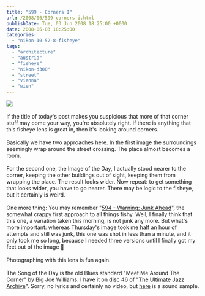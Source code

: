 ```yaml
---
title: "599 - Corners I"
url: /2008/06/599-corners-i.html
publishDate: Tue, 03 Jun 2008 18:25:00 +0000
date: 2008-06-03 18:25:00
categories: 
  - "nikon-10-52-8-fisheye"
tags: 
  - "architecture"
  - "austria"
  - "fisheye"
  - "nikon-d300"
  - "street"
  - "vienna"
  - "wien"
---
```

<a href="https://d25zfm9zpd7gm5.cloudfront.net/1200x1200/2008/20080603_082933_ps.jpg" target="_blank"><img src="https://d25zfm9zpd7gm5.cloudfront.net/0600x0600/2008/20080603_082933_ps.jpg"/></a><br/><br/>If the title of today's post makes you suspicious that more of that corner stuff may come your way, you're absolutely right. If there is anything that this fisheye lens is great in, then it's looking around corners. <br/><br/><a href="https://d25zfm9zpd7gm5.cloudfront.net/1200x1200/2008/20080603_082332.jpg" target="_blank"><img alt="" border="0" src="https://d25zfm9zpd7gm5.cloudfront.net/0150x0150/2008/20080603_082332.jpg" style="margin: 0pt 0px 0pt 10px; float: right;"/></a> Basically we have two approaches here. In the first image the surroundings seemingly wrap around the street crossing. The place almost becomes a room.<br/><br/>For the second one, the Image of the Day, I actually stood nearer to the corner, keeping the other buildings out of sight, keeping them from wrapping the place. The result looks wider. Now repeat: to get something that looks wider, you have to go nearer. There may be logic to the fisheye, but it certainly is weird.<br/><br/><a href="https://d25zfm9zpd7gm5.cloudfront.net/1200x1200/2008/20080603_081412.jpg" target="_blank"><img alt="" border="0" src="https://d25zfm9zpd7gm5.cloudfront.net/0150x0150/2008/20080603_081412.jpg" style="margin: 0pt 10px 0pt 0px; float: left;"/></a> One more thing: You may remember "<a href="/2008/05/594-warning-junk-ahead.html" target="_blank">594 - Warning: Junk Ahead</a>", the somewhat crappy first approach to all things fishy. Well, I finally think that this one, a variation taken this morning, is not junk any more. But what's more important: whereas Thursday's image took me half an hour of attempts and still was junk, this one was shot in less than a minute, and it only took me so long, because I needed three versions until I finally got my feet out of the image 🙂<br/><br/>Photographing with this lens is fun again.<br/><br/>The Song of the Day is the old Blues standard "Meet Me Around The Corner" by Big Joe Williams. I have it on disc 46 of "<a href="http://www.amazon.com/Ultimate-Jazz-Archive-Various-Artists/dp/B000B7I3W4" target="_blank">The Ultimate Jazz Archive</a>". Sorry, no lyrics and certainly no video, but <a href="http://www.millisong.com/index.cfm/hurl/idzAlbum/IdAlbumz30372/30372.htm" target="_blank">here</a> is a sound sample.
